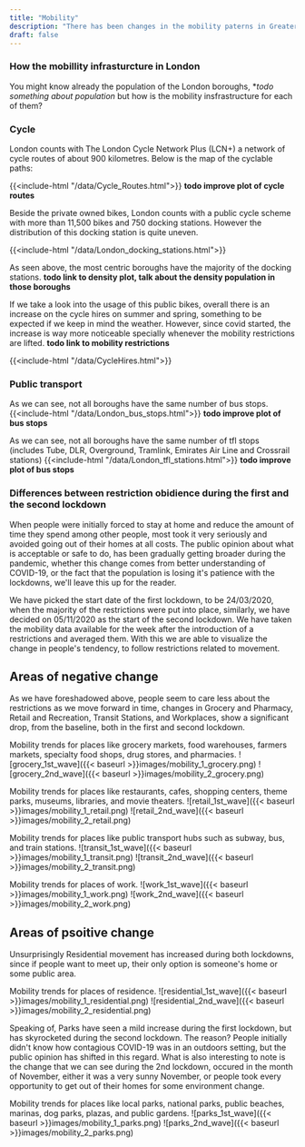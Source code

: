 ```yaml
---
title: "Mobility"
description: "There has been changes in the mobility paterns in Greater London"
draft: false
---
```

### How the mobillity infrasturcture in London

You might know already the population of the London boroughs, **todo something about population* but how is the mobility insfrastructure for each of them? 

### Cycle
London counts with The London Cycle Network Plus (LCN+) a  network of cycle routes of about 900 kilometres. Below is the map of the cyclable paths:

{{<include-html "/data/Cycle_Routes.html">}}
**todo improve plot of cycle routes**


Beside the private owned bikes, London counts with a public cycle scheme with more than 11,500 bikes and 750 docking stations. However the distribution of this docking station is quite uneven.

{{<include-html "/data/London_docking_stations.html">}}


As seen above, the most centric boroughs have the majority of the docking stations. **todo link to density plot, talk about the density population in those boroughs**


If we take a look into the usage of this public bikes, overall there is an increase on the cycle hires on summer and spring, something to be expected if we keep in mind the weather. However, since covid started, the increase is way more noticeable specially whenever the mobility restrictions are lifted. **todo link to mobility restrictions**

{{<include-html "/data/CycleHires.html">}}


### Public transport
As we can see, not all boroughs have the same number of bus stops. 
{{<include-html "/data/London_bus_stops.html">}}
**todo improve plot of bus stops**



As we can see, not all boroughs have the same number of tfl stops (includes Tube, DLR, Overground, Tramlink, Emirates Air Line and Crossrail stations)
{{<include-html "/data/London_tfl_stations.html">}}
**todo improve plot of bus stops**


### Differences between restriction obidience during the first and the second lockdown

When people were initially forced to stay at home and reduce the amount of time they spend among other people, most took it very seriously and avoided going out of their homes at all costs. The public opinion about what is acceptable or safe to do, has been gradually getting broader during the pandemic, whether this change comes from better understanding of COVID-19, or the fact that the population is losing it's patience with the lockdowns, we'll leave this up for the reader.

We have picked the start date of the first lockdown, to be 24/03/2020, when the majority of the restrictions were put into place, similarly, we have decided on 05/11/2020 as the start of the second lockdown. We have taken the mobility data available for the week after the introduction of a restrictions and averaged them. With this we are able to visualize the change in people's tendency, to follow restrictions related to movement.

## Areas of negative change

As we have foreshadowed above, people seem to care less about the restrictions as we move forward in time, changes in Grocery and Pharmacy, Retail and Recreation, Transit Stations, and Workplaces, show a significant drop, from the baseline, both in the first and second lockdown.

Mobility trends for places like grocery markets, food warehouses, farmers markets, specialty food shops, drug stores, and pharmacies.
![grocery_1st_wave]({{< baseurl >}}images/mobility_1_grocery.png)
![grocery_2nd_wave]({{< baseurl >}}images/mobility_2_grocery.png)

Mobility trends for places like restaurants, cafes, shopping centers, theme parks, museums, libraries, and movie theaters.
![retail_1st_wave]({{< baseurl >}}images/mobility_1_retail.png)
![retail_2nd_wave]({{< baseurl >}}images/mobility_2_retail.png)

Mobility trends for places like public transport hubs such as subway, bus, and train stations.
![transit_1st_wave]({{< baseurl >}}images/mobility_1_transit.png)
![transit_2nd_wave]({{< baseurl >}}images/mobility_2_transit.png)

Mobility trends for places of work.
![work_1st_wave]({{< baseurl >}}images/mobility_1_work.png)
![work_2nd_wave]({{< baseurl >}}images/mobility_2_work.png)

## Areas of psoitive change

Unsurprisingly Residential movement has increased during both lockdowns, since if people want to meet up, their only option is someone's home or some public area.

Mobility trends for places of residence.
![residential_1st_wave]({{< baseurl >}}images/mobility_1_residential.png)
![residential_2nd_wave]({{< baseurl >}}images/mobility_2_residential.png)

Speaking of, Parks have seen a mild increase during the first lockdown, but has skyrocketed during the second lockdown. The reason? People initially didn't know how contagious COVID-19 was in an outdoors setting, but the public opinion has shifted in this regard. What is also interesting to note is the change that we can see during the 2nd lockdown, occured in the month of November, either it was a very sunny November, or people took every opportunity to get out of their homes for some environment change.

Mobility trends for places like local parks, national parks, public beaches, marinas, dog parks, plazas, and public gardens.
![parks_1st_wave]({{< baseurl >}}images/mobility_1_parks.png)
![parks_2nd_wave]({{< baseurl >}}images/mobility_2_parks.png)
